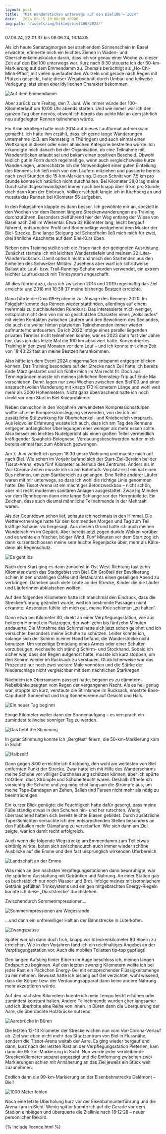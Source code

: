 ```yaml
---
layout: post
title:  "Mit Wanderstöcken unterwegs auf den Biel100 – 2024"
date:   2024-06-15 10:00:00 +0200
img-path: "/assets/img/hiking/biel100/2024/"
---
```

07.06.24, 22:01:37 bis 08.06.24, 16:14:05

Als ich heute Samstagmorgen bei strahlendem Sonnenschein in Basel erwachte, erinnerte mich ein leichtes Ziehen in Waden- und Oberschenkelmuskulatur daran, dass ich vor genau einer Woche zu dieser Zeit auf den Biel100 unterwegs war. Kurz nach 8:30 steuerte ich der 60-km-Markierung auf dem Emmendamm zu. Ehemals berüchtigt als „Ho-Chi-Minh-Pfad“, mit vielen querlaufenden Wurzeln und gerade nach Regen mit Pfützen gespickt, hatte dieser Wegabschnitt durch Umbau und teilweise Verlegung jetzt einen eher idyllischen Charakter bekommen.

![Auf dem Emmendamm]({{page.img-path}}20240608_083949_resize.jpg)

Aber zurück zum Freitag, den 7. Juni. Wie immer würde der 100-Kilometerlauf um 10:00 Uhr abends starten. Und wie immer war ich den ganzen Tag über nervös, obwohl ich bereits das achte Mal an dem jährlich neu aufgelegten Rennen teilnehmen würde. 

Ein Arbeitskollege hatte mich 2014 auf dieses Laufformat aufmerksam gemacht. Ich hatte ihm erzählt, dass ich gerne lange Wanderungen unternehme (z.B. am Rennsteig in Thüringen) und auch einmal einen Wettkampf in dieser oder einer ähnlichen Kategorie bestreiten würde. Ich erkundigte mich danach bei der Organisation, ob eine Teilnahme mit Wanderstöcken erlaubt sei und bekam einen positiven Bescheid. Obwohl leidlich gut in Form durch regelmäßige, wenn auch vergleichsweise kurze Wanderungen, unterschätzte ich die Notwendigkeit einer guten Einteilung des Rennens. Ich ließ mich von den Läufern mitziehen und passierte bereits nach zwei Stunden die 15-km-Markierung. Diesen Schnitt von 7,5 km pro Stunde konnte ich natürlich nicht durchhalten. Bei Kilometer 38,0 lag meine Durchschnittsgeschwindigkeit immer noch bei knapp über 6 km pro Stunde, doch dann kam der Einbruch. Völlig erschöpft langte ich in Kirchberg an und musste das Rennen bei Kilometer 56 aufgeben.

In den Folgejahren klappte es dann besser. Ich gewöhnte mir an, speziell in den Wochen vor dem Rennen längere Streckenwanderungen als Training durchzuführen. Besonders zielführend hier der Weg entlang der Wiese von Basel nach Zell im Wiesental. Etwa 32 Kilometer lang, leicht bergauf führend, entsprechen Profil und Bodenbeläge weitgehend dem Muster der Biel-Strecke. Eine lange Steigung bei Schopfheim ließ mich mich für zwei, drei ähnliche Abschnitte auf dem Biel-Kurs üben. 

Neben dem Training stellte sich die Frage nach der geeigneten Ausrüstung. Zunächst startete ich mit leichten Wanderstiefeln und meinem 22-Liter-Wanderrucksack. Damit optisch nicht unähnlich den Startenden aus den Einheiten des Schweizer Militärs. Zusehens aber warf ich schrittweise Ballast ab: Lauf- bzw. Trail-Running-Schuhe wurden verwendet, ein extrem leichter Laufrucksack mit Trinksystem angeschafft. 

All dies führte dazu, dass ich zwischen 2015 und 2019 regelmäßig das Ziel erreichte und 2018 mit 18:38:37 meine bisherige Bestzeit erreichte.

Dann führte die Covid19-Epidemie zur Absage des Rennens 2020. Im Folgejahr konnte das Rennen wieder stattfinden, allerdings auf einem mehrmals zu durchlaufenden Rundkurs. Das interessierte mich weniger, entsprach nicht dem von mir so geschätzten Charakter eines „Volkslaufes“ mit vielen Kontakten zwischen Läufern und den Bewohnern des Seelandes, die auch die weiter hinten platzierten Teilnehmenden immer wieder aufmunternd anfeuerten. Da ich 2022 infolge eines parallel liegenden privaten Termins nicht teilnehmen konnte, war es 2023 dann fast vier Jahre her, dass ich das letzte Mal die 100 km absolviert hatte. Konzentriertes Training in den zwei Monaten vor dem Lauf – und ich konnte mit einer Zeit von 18:40:22 fast an meine Bestzeit herankommen.

Also hätte ich dem Event 2024 einigermaßen entspannt entgegen blicken können. Das Training besonders auf der Strecke nach Zell hatte ich bereits Ende März gestartet und ich fühlte mich im Mai recht fit. Doch aus Termingründen musste ich meinen jährlichen Rennsteig-Trip auf Ende Mai verschieben. Damit lagen nur zwei Wochen zwischen den Biel100 und einer anspruchsvollen Wanderung mit knapp 170 Kilometern Länge und wohl weit mehr als 3000 Höhenmetern. Nicht ganz überraschend hatte ich noch direkt vor dem Start in Biel Knieprobleme. 

Neben den schon in den Vorjahren verwendeten Kompressionsstulpen wollte ich eine Kompressionslegging verwenden, von der ich mir zusätzliche Stützwirkung für Oberschenkel- und Kniebereich versprach. Aus leidvoller Erfahrung wusste ich auch, dass ich am Tag des Rennens entgegen anfänglicher Überlegungen eher weniger als mehr essen sollte. Also besser ein leichtes Nudelgericht als einen großen Teller vermeidlich kräftigender Spaghetti-Bolognese. Verdauungsbeschwerden hatten mich bereits einmal fast zum Abbruch gezwungen.

Am 7. Juni verließ ich gegen 18:30 unsre Wohnung und machte mich auf nach Biel. Wie schon im Vorjahr befand sich der Start-Ziel-Bereich bei der Tissot-Arena, etwa fünf Kilometer außerhalb des Zentrums. Anders als in Vor-Corona-Zeiten musste ich so am Bahnhofs-Vorplatz erst einmal einen Bus nehmen, um zum Startbereich zu gelangen. Eine Reihe anderer Läufer waren mit mir unterwegs, so dass ich wohl die richtige Linie genommen hatte. Die Tissot-Arena ist ein mächtiger Betonzweckbau – nicht schön, aber mit recht modernen sanitären Anlagen ausgestattet. Zwanzig Minuten vor dem Rennbeginn dann eine lange Schlange vor der Herrentoilette. Ein Zeichen, dass auch diesmal männliche Teilnehmende in der Mehrzahl waren. 

Als der Countdown schon lief, schaute ich nochmals in den Himmel. Die Wettervorhersage hatte für den kommenden Morgen und Tag zum Teil kräftige Schauer vorhergesagt. Aus diesem Grund hatte ich auch meinen Wanderschirm im Gepäck. Aber bereits jetzt zogen dunkle Wolken vorüber und es wehte ein frischer, böiger Wind. Fünf Minuten vor dem Start zog ich dann kurzentschlossen meine sehr leichte Regenjacke über, mehr als Kälte- denn als Regenschutz.

![Es geht los]({{page.img-path}}20240607_220036_resize.jpg)

Nach dem Start ging es dann zunächst in Ost-West-Richtung fast zehn Kilometer durch das Stadtgebiet von Biel. Ein Großteil der Bevölkerung schien in den unzähligen Cafés und Restaurants einen geselligen Abend zu verbringen. Daneben auch viele Leute an der Strecke, Kinder die die Läufer und Läuferinnen abklatschen wollten.

Auf den folgenden Kilometern hatte ich manchmal den Eindruck, dass die Streckenführung geändert wurde, weil ich bestimmte Passagen nicht erkannte. Ansonsten fühlte ich mich gut, meine Knie schienen „zu halten“. 

Dann etwa bei Kilometer 30, direkt an einer Verpflegungsstation, wie aus heiterem Himmel ein Platzregen, der wohl zehn bis fünfzehn Minuten andauerte. Die Mitnahme des Schirms hatte sich jetzt schon gelohnt und ich versuchte, besonders meine Schuhe zu schützen. Leider konnte ich, solange sich der Schirm in einer Hand befand, die Wanderstöcke nicht benutzen. Um vorzeitige Ermüdung eines Armes oder einer Schulter vorzubeugen, wechselte ich ständig Schirm- und Stockhand. Sobald ich sicher war, dass der Regen aufgehört hatte, musste ich kurz stoppen, um den Schirm wieder im Rucksack zu verstauen. Glücklicherweise war das Prozedere nur noch zwei weitere Male vonnöten und die Stärke der Niederschläge nicht vergleichbar mit dem nächtlichen Starkregen.

Nachdem ich Oberramsern passiert hatte, begann es zu dämmern. Nebelbänke zeugten vom Regen der vergangenen Nacht. Als es hell genug war, stoppte ich kurz, verstaute die Stirnlampe im Rucksack, ersetzte Base-Cap durch Sonnenhut und trug Sonnencreme auf Gesicht und Hals. 

![Ein neuer Tag beginnt]({{page.img-path}}20240608_055948_resize.jpg)

Einige Kilometer weiter dann der Sonnenaufgang – es versprach ein zumindest teilweise sonniger Tag zu werden. 

![Das hebt die Stimmung]({{page.img-path}}20240608_060702_resize.jpg)

In guter Stimmung konnte ich „Bergfest“ feiern, die 50-km-Markierung kam in Sicht!

![Halbzeit!]({{page.img-path}}20240608_065042_resize.jpg)

Dann gegen 8:00 erreichte ich Kirchberg, den wohl am weitesten von Biel entfernten Punkt der Strecke. Zwar hatte ich mit Hilfe des Wanderschirms meine Schuhe vor völliger Durchnässung schützen können, aber ich spürte trotzdem, dass Strümpfe und Schuhe feucht waren. Deshalb öffnete ich vorsichtig die Schuhe und zog möglichst langsam die Strümpfe aus, um meine Tape-Bandagen an Zehen, Ballen und Fersen nicht mehr als nötig zu beeinträchtigen.

Ein kurzer Blick genügte: die Feuchtigkeit hatte dafür gesorgt, dass meine Füße ständig etwas in den Schuhen hin- und her rutschten. Wenig überraschend hatten sich bereits leichte Blasen gebildet. Durch zusätzliche Tape-Schichten versuchte ich den entsprechenden Stellen besonders an den Fußballen mehr Dämpfung zu verschaffen. Wie sich dann am Ziel zeigte, war ich damit recht erfolgreich.

Auch wenn die folgende Wegstrecke am Emmendamm zum Teil etwas eintönig wirkte, boten sich zwischendurch auch immer wieder schöne Ausblicke auf die Emme und den fast ursprünglich wirkenden Uferbereich.

![Landschaft an der Emme]({{page.img-path}}20240608_090554_resize.jpg)

Was mich an den nächsten Verpflegungsstationen dann beunruhigte, war die spärliche Ausstattung mit Getränken und Nahrung. An einer Station gab es buchstäblich nur noch Wasser und Brot. Infolge meines mit isotonischem Getränk gefüllten Trinksystems und einigen mitgebrachten Energy-Riegeln konnte ich diese „Durststrecke“ durchstehen.

Zwischendurch Sommerimpressionen...

![Sommerimpressionen am Wegesrande]({{page.img-path}}20240608_092323_resize.jpg)

...und dann ein unfreiwilliger Halt an der Bahnstrecke in Lüterkofen.

![Zwangspause]({{page.img-path}}20240608_110218_resize.jpg)

Später war ich dann doch froh, knapp vor Streckenkilometer 80 Bibern zu erreichen. Wie in den Vorjahren fand ich ein reichhaltiges Angebot an der Verpflegungsstation vor. Auch die mobilen Toiletten tip-top gepflegt!

Den langen Aufstieg hinter Bibern im Auge beschloss ich, meinen langen Endspurt zu beginnen. Auf den letzten zwanzig Kilometern wollte ich bei jeder Rast ein Päckchen Energy-Gel mit entsprechender Flüssigkeitsmenge zu mir nehmen. Bewusst hatte ich bislang auf Gel verzichtet, wohl wissend, dass der Körper bzw. der Verdauungsapparat dann keine andere Nahrung mehr akzeptieren würde.

Auf den nächsten Kilometern konnte ich mein Tempo leicht erhöhen oder zumindest konstant halten. Andere Teilnehmende wurden eher langsamer und ich überholte  eine Reihe von ihnen. In Büren dann die Überquerung der Aare, die überdachte Holzbrücke nutzend.

![Aarebrücke in Büren]({{page.img-path}}20240608_141338_resize.jpg)

Die letzten 12-13 Kilometer der Strecke wichen nun vom Vor-Corona-Verlauf ab. Ziel war eben nicht mehr das Stadtzentrum von Biel in Flussnähe, sondern die Tissot-Arena weitab der Aare. Es ging wieder bergauf und dann, kurz nach der letzten Rast an der Verpflegungsstation Pieterlen, kam dann die 95-km-Markierung in Sicht. Nun wurde jeder verbleibende Streckenkilometer separat angezeigt und die Entfernung zwischen zwei Markierungen schien mit Annäherung an das Ziel jeweils ein Stück weit zuzunehmen.

Endlich dann die 99-km-Markierung an der Eisenbahnstrecke Delémont – Biel!

![1000 Meter fehlen]({{page.img-path}}20240608_160511_resize.jpg)

Noch eine letzte Überholung kurz vor der Eisenbahnunterführung und die Arena kam in Sicht. Wenig später konnte ich auf die Gerade vor dem Stadion einbiegen und überquerte die Ziellinie nach 18:12:28 – neuer persönlicher Rekord.


{% include licence.html %}


